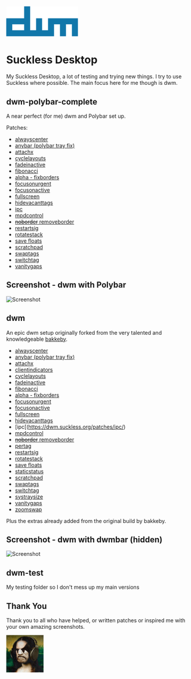 # ![](dwm.png)

# Suckless Desktop

My Suckless Desktop, a lot of testing and trying new things.  I try to use Suckless where possible. The main focus here for me though is dwm.  

## dwm-polybar-complete

A near perfect (for me) dwm and Polybar set up. 

Patches:
- [alwayscenter](https://dwm.suckless.org/patches/alwayscenter/)
- [anybar (polybar tray fix)](https://dwm.suckless.org/patches/anybar/)
- [attachx](https://github.com/bakkeby/patches/blob/master/dwm/dwm-attachx-6.2.diff)
- [cyclelayouts](https://dwm.suckless.org/patches/cyclelayouts/)
- [fadeinactive](https://dwm.suckless.org/patches/fadeinactive/)
- [fibonacci](https://dwm.suckless.org/patches/fibonacci/)
- [alpha - fixborders](https://dwm.suckless.org/patches/alpha/)
- [focusonurgent](https://dwm.suckless.org/patches/focusurgent/)
- [focusonactive](https://dwm.suckless.org/patches/focusonnetactive/)
- [fullscreen](https://dwm.suckless.org/patches/fullscreen/)
- [hidevacanttags](https://dwm.suckless.org/patches/hide_vacant_tags/)
- [ipc](https://dwm.suckless.org/patches/ipc/)
- [mpdcontrol](https://dwm.suckless.org/patches/mpdcontrol/)
- [~~noborder~~ removeborder](https://dwm.suckless.org/patches/removeborder/)
- [restartsig](https://dwm.suckless.org/patches/restartsig/)
- [rotatestack](https://dwm.suckless.org/patches/rotatestack/)
- [save floats](https://dwm.suckless.org/patches/save_floats/)
- [scratchpad](https://dwm.suckless.org/patches/scratchpad/)
- [swaptags](https://dwm.suckless.org/patches/swaptags/)
- [switchtag](https://github.com/bakkeby/patches/blob/master/dwm/dwm-switchtag-6.2.diff)
- [vanitygaps](https://dwm.suckless.org/patches/vanitygaps/)

## Screenshot - dwm with Polybar

![Screenshot](screenshot2.png?raw=true)

## dwm

An epic dwm setup originally forked from the very talented and knowledgeable [bakkeby](https://github.com/bakkeby).

- [alwayscenter](https://dwm.suckless.org/patches/alwayscenter/)
- [anybar (polybar tray fix)](https://dwm.suckless.org/patches/anybar/)
- [attachx](https://github.com/bakkeby/patches/blob/master/dwm/dwm-attachx-6.2.diff)
- [clientindicators](https://dwm.suckless.org/patches/clientindicators/)
- [cyclelayouts](https://dwm.suckless.org/patches/cyclelayouts/)
- [fadeinactive](https://dwm.suckless.org/patches/fadeinactive/)
- [fibonacci](https://dwm.suckless.org/patches/fibonacci/)
- [alpha - fixborders](https://dwm.suckless.org/patches/alpha/)
- [focusonurgent](https://dwm.suckless.org/patches/focusurgent/)
- [focusonactive](https://dwm.suckless.org/patches/focusonnetactive/)
- [fullscreen](https://dwm.suckless.org/patches/fullscreen/)
- [hidevacanttags](https://dwm.suckless.org/patches/hide_vacant_tags/)
- [ipc[(https://dwm.suckless.org/patches/ipc/)
- [mpdcontrol](https://dwm.suckless.org/patches/mpdcontrol/)
- [~~noborder~~ removeborder](https://dwm.suckless.org/patches/removeborder/)
- [pertag](https://dwm.suckless.org/patches/pertag/)
- [restartsig](https://dwm.suckless.org/patches/restartsig/)
- [rotatestack](https://dwm.suckless.org/patches/rotatestack/)
- [save floats](https://dwm.suckless.org/patches/save_floats/)
- [staticstatus](https://dwm.suckless.org/patches/staticstatus/)
- [scratchpad](https://dwm.suckless.org/patches/scratchpad/)
- [swaptags](https://dwm.suckless.org/patches/swaptags/)
- [switchtag](https://github.com/bakkeby/patches/blob/master/dwm/dwm-switchtag-6.2.diff)
- [systraysize](https://old.reddit.com/r/suckless/comments/ptqocp/is_there_a_way_to_change_systray_size/herfba5/)
- [vanitygaps](https://dwm.suckless.org/patches/vanitygaps/)
- [zoomswap](https://dwm.suckless.org/patches/zoomswap/)

Plus the extras already added from the original build by bakkeby.

## Screenshot - dwm with dwmbar (hidden)

![Screenshot](screenshot.png?raw=true)

## dwm-test

My testing folder so I don't mess up my main versions


## Thank You

Thank you to all who have helped, or written patches or inspired me with your own amazing screenshots.

![](100x100.png?raw=true)
